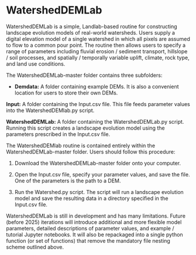 # WatershedDEMLab
WatershedDEMLab is a simple, Landlab-based routine for constructing landscape evolution models of real-world watersheds. Users supply a digital elevation model of a single watershed in which all pixels are assumed to flow to a common pour point. The routine then allows users to specify a range of parameters including fluvial erosion / sediment transport, hillslope / soil processes, and spatially / temporally variable uplift, climate, rock type, and land use conditions.


The WatershedDEMLab-master folder contains three subfolders:


* **Demdata:** A folder containing example DEMs. It is also a convenient location for users to store their own DEMs.

**Input:** A folder containing the Input.csv file. This file feeds parameter values into the WatershedDEMlab.py script.

**WatershedDEMLab:** A folder containing the WatershedDEMLab.py script. Running this script creates a landscape evolution model using the parameters prescribed in the Input.csv file.


The WatershedDEMlab routine is contained entirely within the WatershedDEMLab-master folder.  Users should follow this procedure:


1)	Download the WatershedDEMLab-master folder onto your computer. 

2)	Open the Input.csv file, specify your parameter values, and save the file. One of the parameters is the path to a DEM.

3)	Run the Watershed.py script. The script will run a landscape evolution model and save the resulting data in a directory specified in the Input.csv file. 


WatershedDEMLab is still in development and has many limitations. Future (before 2025) iterations will introduce additional and more flexible model parameters, detailed descriptions of parameter values, and example / tutorial Jupyter notebooks. It will also be repackaged into a single python function (or set of functions) that remove the mandatory file nesting scheme outlined above. 
